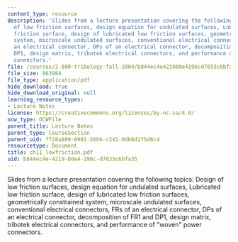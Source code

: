 ```yaml
---
content_type: resource
description: 'Slides from a lecture presentation covering the following topics: Design
  of low friction surfaces, design equation for undulated surfaces, Lubricated low
  friction surface, design of lubricated low friction surfaces, geometrically constrained
  system, microscale undulated surfaces, conventional electrical connectors, FRs of
  an electrical connector, DPs of an electrical connector, decomposition of FR1 and
  DP1, design matrix, tribotek electrical connectors, and performance of "woven" power
  connectors.'
file: /courses/2-800-tribology-fall-2004/b844ec4e4219b0e4196cd7033c6bfa35_ch11_lowfriction.pdf
file_size: 863984
file_type: application/pdf
hide_download: true
hide_download_original: null
learning_resource_types:
- Lecture Notes
license: https://creativecommons.org/licenses/by-nc-sa/4.0/
ocw_type: OCWFile
parent_title: Lecture Notes
parent_type: CourseSection
parent_uid: ff28a899-0981-56b6-c341-0db6d275d6c4
resourcetype: Document
title: ch11_lowfriction.pdf
uid: b844ec4e-4219-b0e4-196c-d7033c6bfa35
---
```

Slides from a lecture presentation covering the following topics: Design of low friction surfaces, design equation for undulated surfaces, Lubricated low friction surface, design of lubricated low friction surfaces, geometrically constrained system, microscale undulated surfaces, conventional electrical connectors, FRs of an electrical connector, DPs of an electrical connector, decomposition of FR1 and DP1, design matrix, tribotek electrical connectors, and performance of "woven" power connectors.